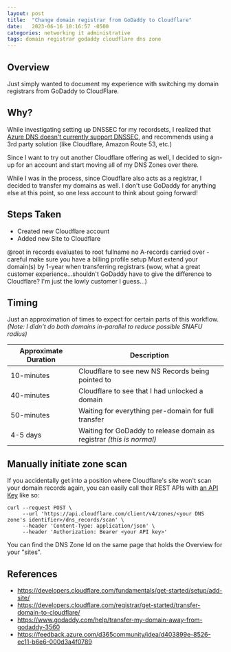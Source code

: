 ```yaml
---
layout: post
title:  "Change domain registrar from GoDaddy to Cloudflare"
date:   2023-06-16 10:16:57 -0500
categories: networking it administrative
tags: domain registrar godaddy cloudflare dns zone
---
```


## Overview

Just simply wanted to document my experience with switching my domain registrars from GoDaddy to CloudFlare.

## Why?

While investigating setting up DNSSEC for my recordsets, I realized that [Azure DNS doesn't currently support DNSSEC](https://feedback.azure.com/d365community/idea/d403899e-8526-ec11-b6e6-000d3a4f0789), and recommends using a 3rd party solution (like Cloudflare, Amazon Route 53, etc.)

Since I want to try out another Cloudflare offering as well, I decided to sign-up for an account and start moving all of my DNS Zones over there.

While I was in the process, since Cloudflare also acts as a registrar, I decided to transfer my domains as well. I don't use GoDaddy for anything else at this point, so one less account to think about going forward!

## Steps Taken

* Created new Cloudflare account
* Added new Site to Cloudflare

@root in records evaluates to root fullname
no A-records carried over - careful
make sure you have a billing profile setup
Must extend your domain(s) by 1-year when transferring registrars (wow, what a great customer experience...shouldn't GoDaddy have to give the difference to Cloudflare? I'm just the lowly customer I guess...)

## Timing

Just an approximation of times to expect for certain parts of this workflow. _(Note: I didn't do both domains in-parallel to reduce possible SNAFU radius)_

| Approximate Duration | Description |
|-|-|
| 10-minutes | Cloudflare to see new NS Records being pointed to |
| 40-minutes | Cloudflare to see that I had unlocked a domain |
| 50-minutes | Waiting for everything per-domain for full transfer |
| 4-5 days   | Waiting for GoDaddy to release domain as registrar _(this is normal)_ |

## Manually initiate zone scan

If you accidentally get into a position where Cloudflare's site won't scan your domain records again, you can easily call their REST APIs with [an API Key](https://dash.cloudflare.com/profile/api-tokens) like so:

```shell
curl --request POST \
     --url 'https://api.cloudflare.com/client/v4/zones/<your DNS zone's identifier>/dns_records/scan' \
     --header 'Content-Type: application/json' \
     --header 'Authorization: Bearer <your API key>'
```

You can find the DNS Zone Id on the same page that holds the Overview for your "sites".

## References

* https://developers.cloudflare.com/fundamentals/get-started/setup/add-site/
* https://developers.cloudflare.com/registrar/get-started/transfer-domain-to-cloudflare/
* https://www.godaddy.com/help/transfer-my-domain-away-from-godaddy-3560
* https://feedback.azure.com/d365community/idea/d403899e-8526-ec11-b6e6-000d3a4f0789
